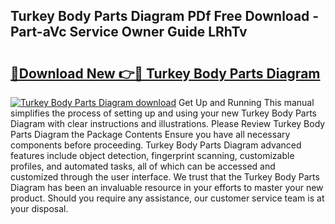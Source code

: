 ## Turkey Body Parts Diagram PDf Free Download - Part-aVc Service Owner Guide LRhTv

# <h2><a href="http://dfuhc6y.blite.top/?on=Turkey+Body+Parts+Diagram">🔗Download New 👉🔴 Turkey Body Parts Diagram</a></h2>

[![Turkey Body Parts Diagram download](https://i.imgur.com/lujVjoI.png)](http://dfuhc6y.blite.top/?on=Turkey+Body+Parts+Diagram)
Get Up and Running This manual simplifies the process of setting up and using your new Turkey Body Parts Diagram with clear instructions and illustrations. Please Review Turkey Body Parts Diagram the Package Contents Ensure you have all necessary components before proceeding. Turkey Body Parts Diagram advanced features include object detection, fingerprint scanning, customizable profiles, and automated tasks, all of which can be accessed and customized through the user interface. We trust that the Turkey Body Parts Diagram has been an invaluable resource in your efforts to master your new product. Should you require any assistance, our customer service team is at your disposal.
